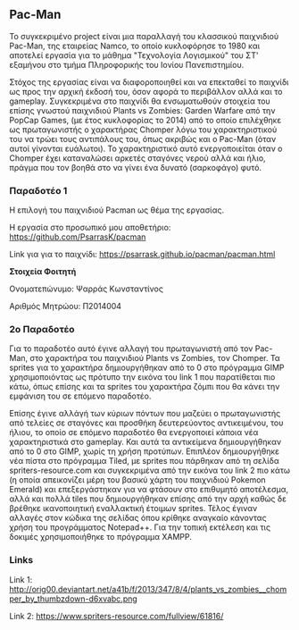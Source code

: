 ## Pac-Man

  Το συγκεκριμένο project είναι μια παραλλαγή του κλασσικού παιχνιδιού Pac-Man, της εταιρείας Namco, το οποίο κυκλοφόρησε το 1980 και αποτελεί εργασία για το μάθημα "Τεχνολογία Λογισμικού" του ΣΤ' εξαμήνου στο τμήμα Πληροφορικής του Ιονίου Πανεπιστημίου.
  
  Στόχος της εργασίας είναι να διαφοροποιηθεί και να επεκταθεί το παιχνίδι ως προς την αρχική έκδοσή του, όσον αφορά το περιβάλλον αλλά και το gameplay. Συγκεκριμένα στο παιχνίδι θα ενσωματωθούν στοιχεία του επίσης γνωστού παιχνιδιού Plants vs Zombies: Garden Warfare από την PopCap Games, (με έτος κυκλοφορίας το 2014) από το οποίο επιλέχθηκε ως πρωταγωνιστής ο χαρακτήρας Chomper λόγω του χαρακτηριστικού του να τρώει τους αντιπάλους του, όπως ακριβώς και ο Pac-Man (όταν αυτοί γίνονται ευάλωτοι). Το χαρακτηριστικό αυτό ενεργοποιείται όταν ο Chomper έχει καταναλώσει αρκετές σταγόνες νερού αλλά και ήλιο, πράγμα που τον βοηθά στο να γίνει ένα δυνατό (σαρκοφάγο) φυτό.

### Παραδοτέο 1

  Η επιλογή του παιχνιδιού Pacman ως θέμα της εργασίας.
  
  Η εργασία στο προσωπικό μου αποθετήριο: https://github.com/PsarrasK/pacman
  
  Link για για το παιχνίδι: https://psarrask.github.io/pacman/pacman.html
  
  **Στοιχεία Φοιτητή**
  
  Ονοματεπώνυμο: Ψαρράς Κωνσταντίνος
  
  Αριθμός Μητρώου: Π2014004
  
### 2ο Παραδοτέο

  Για το παραδοτέο αυτό έγινε αλλαγή του πρωταγωνιστή από τον Pac-Man, στο χαρακτήρα του παιχνιδιού Plants vs Zombies, τον Chomper. Τα sprites για το χαρακτήρα δημιουργήθηκαν από το 0 στο πρόγραμμα GIMP χρησιμοποιόντας ως πρότυπο την εικόνα του link 1 που παρατίθεται πιο κάτω, όπως επίσης και τα sprites του χαρακτήρα ζόμπι που θα κάνει την εμφάνιση του σε επόμενο παραδοτέο.
  
  Επίσης έγινε αλλάγή των κύριων πόντων που μαζεύει ο πρωταγωνιστής από τελείες σε σταγόνες και προσθήκη δευτερεύοντος αντικειμένου, του ήλιου, το οποίο σε επόμενο παραδοτέο θα ενεργοποιεί κάποια νέα χαρακτηριστικά στο gameplay. Και αυτά τα αντικείμενα δημιουργήθηκαν από το 0 στο GIMP, χωρίς τη χρήση προτύπων.
  Επιπλέον δημιουργήθηκε νέα πίστα στο πρόγραμμα Tiled, με sprites που πάρθηκαν από τη σελίδα spriters-resource.com και συγκεκριμένα από την εικόνα του link 2 πιο κάτω (η οποία απεικονίζει μέρη του βασικύ χάρτη του παιχνιδιού Pokemon Emerald) και επεξεργάστηκαν για να φτάσουν στο επιθυμητό αποτέλεσμα, αλλά και πολλά tiles που δημιουργήθηκαν επίσης από την αρχή καθώς δε βρέθηκε ικανοποιητική εναλλακτική έτοιμων sprites.
  Τέλος έγιναν αλλαγές στον κώδικα της σελίδας όπου κρίθηκε αναγκαίο κάνοντας χρήση του προγράμματος Notepad++. Για την τοπική εκτέλεση και τις δοκιμές χρησιμοποιήθηκε το πρόγραμμα XAMPP.
  
### Links

Link 1: http://orig00.deviantart.net/a41b/f/2013/347/8/4/plants_vs_zombies__chomper_by_thumbzdown-d6xvabc.png

Link 2: https://www.spriters-resource.com/fullview/61816/
